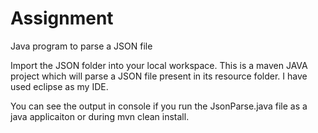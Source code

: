 # Assignment
Java program to parse a JSON file

Import the JSON folder into your local workspace. This is a maven JAVA project which will parse a JSON file present in its resource folder.
I have used eclipse as my IDE.

You can see the output in console if you run the JsonParse.java file as a java applicaiton or during mvn clean install.

